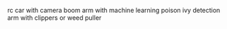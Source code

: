 rc car with camera boom arm with machine learning poison ivy detection
arm with clippers or weed puller
